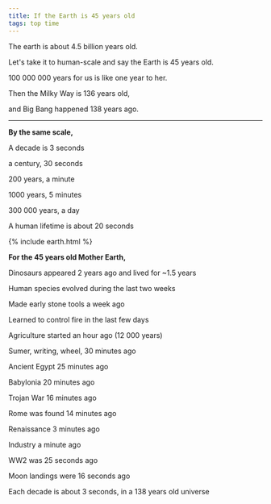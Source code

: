 ```yaml
---
title: If the Earth is 45 years old  
tags: top time
---
```


The earth is about 4.5 billion years old. 

Let's take it to human-scale and say the Earth is 45 years old. 

100 000 000 years for us is like one year to her. 

Then the Milky Way is 136 years old, 

and Big Bang happened 138 years ago. 

---

**By the same scale,** 

A decade is 3 seconds

a century, 30 seconds

200 years, a minute

1000 years, 5 minutes 

300 000 years, a day 

A human lifetime is about 20 seconds

{% include earth.html %}

**For the 45 years old Mother Earth,**

Dinosaurs appeared 2 years ago and lived for ~1.5 years 

Human species evolved during the last two weeks

Made early stone tools a week ago

Learned to control fire in the last few days 

Agriculture started an hour ago (12 000 years)

Sumer, writing, wheel, 30 minutes ago

Ancient Egypt 25 minutes ago 

Babylonia 20 minutes ago 

Trojan War 16 minutes ago 

Rome was found 14 minutes ago

Renaissance 3 minutes ago 

Industry a minute ago

WW2 was 25 seconds ago

Moon landings were 16 seconds ago 

Each decade is about 3 seconds, in a 138 years old universe